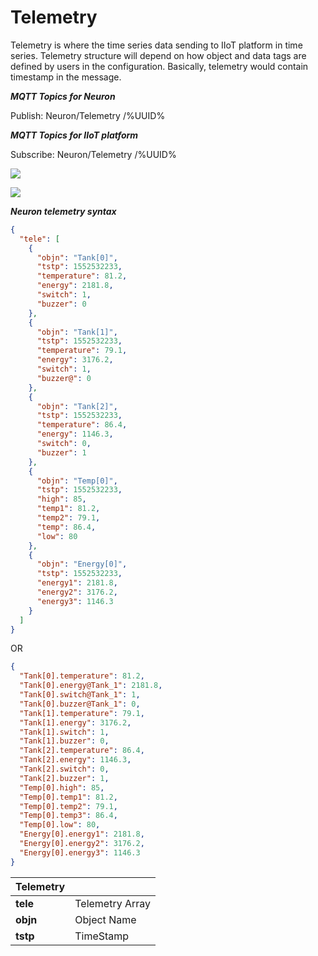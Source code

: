 # Telemetry

Telemetry is where the time series data sending to IIoT platform in time
series. Telemetry structure will depend on how object and data tags are
defined by users in the configuration. Basically, telemetry would
contain timestamp in the message.

**_MQTT Topics for Neuron_**

Publish: Neuron/Telemetry /%UUID%

**_MQTT Topics for IIoT platform_**

Subscribe: Neuron/Telemetry /%UUID%

![](../assets/timeseries-telemetry-on-mqtt.png)

![](../assets/timeseries-telemetry-on-websockets.png)

**_Neuron telemetry syntax_**

```json
{
  "tele": [
    {
      "objn": "Tank[0]",
      "tstp": 1552532233,
      "temperature": 81.2,
      "energy": 2181.8,
      "switch": 1,
      "buzzer": 0
    },
    {
      "objn": "Tank[1]",
      "tstp": 1552532233,
      "temperature": 79.1,
      "energy": 3176.2,
      "switch": 1,
      "buzzer@": 0
    },
    {
      "objn": "Tank[2]",
      "tstp": 1552532233,
      "temperature": 86.4,
      "energy": 1146.3,
      "switch": 0,
      "buzzer": 1
    },
    {
      "objn": "Temp[0]",
      "tstp": 1552532233,
      "high": 85,
      "temp1": 81.2,
      "temp2": 79.1,
      "temp": 86.4,
      "low": 80
    },
    {
      "objn": "Energy[0]",
      "tstp": 1552532233,
      "energy1": 2181.8,
      "energy2": 3176.2,
      "energy3": 1146.3
    }
  ]
}
```

OR

```json
{
  "Tank[0].temperature": 81.2,
  "Tank[0].energy@Tank_1": 2181.8,
  "Tank[0].switch@Tank_1": 1,
  "Tank[0].buzzer@Tank_1": 0,
  "Tank[1].temperature": 79.1,
  "Tank[1].energy": 3176.2,
  "Tank[1].switch": 1,
  "Tank[1].buzzer": 0,
  "Tank[2].temperature": 86.4,
  "Tank[2].energy": 1146.3,
  "Tank[2].switch": 0,
  "Tank[2].buzzer": 1,
  "Temp[0].high": 85,
  "Temp[0].temp1": 81.2,
  "Temp[0].temp2": 79.1,
  "Temp[0].temp3": 86.4,
  "Temp[0].low": 80,
  "Energy[0].energy1": 2181.8,
  "Energy[0].energy2": 3176.2,
  "Energy[0].energy3": 1146.3
}
```



| Telemetry |                 |
| --------- | --------------- |
| **tele**  | Telemetry Array |
| **objn**  | Object Name     |
| **tstp**  | TimeStamp       |
